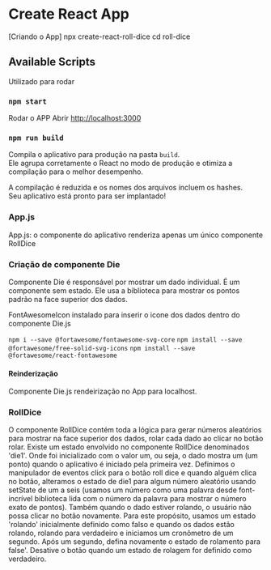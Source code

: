 #  Create React App

[Criando o App] npx create-react-roll-dice
cd roll-dice

## Available Scripts

Utilizado para rodar 

### `npm start`

Rodar o APP
Abrir [http://localhost:3000](http://localhost:3000) 




### `npm run build`

Compila o aplicativo para produção na pasta `build`.\
Ele agrupa corretamente o React no modo de produção e otimiza a compilação para o melhor desempenho.

A compilação é reduzida e os nomes dos arquivos incluem os hashes.\
Seu aplicativo está pronto para ser implantado!


### App.js 

App.js: o componente do aplicativo renderiza apenas um único componente RollDice

### Criação de componente Die

Componente Die é responsável por mostrar um dado individual. É um componente sem estado. Ele usa a biblioteca  para mostrar os pontos padrão na face superior dos dados.

FontAwesomeIcon  instalado para inserir o icone dos dados dentro do  componente  Die.js 

`npm i --save @fortawesome/fontawesome-svg-core`
`npm install --save @fortawesome/free-solid-svg-icons`
`npm install --save @fortawesome/react-fontawesome`

#### Reinderização

Componente Die.js rendeirização no App para  localhost.

### RollDice

O componente RollDice contém toda a lógica para gerar números aleatórios para mostrar na face superior dos dados, rolar cada dado ao clicar no botão rolar. 
Existe um estado envolvido no componente RollDice denominados 'die1'. Onde foi inicializado com o valor um, ou seja, o dado mostra um (um ponto) quando o aplicativo é iniciado pela primeira vez. 
Definimos o manipulador de eventos click para o botão roll dice e quando alguém clica no botão, alteramos o estado de die1 para algum número aleatório usando setState de um a seis (usamos um número como uma palavra desde font- incrível biblioteca lida com o número da palavra para mostrar o número exato de pontos). 
Também  quando o dado estiver rolando, o usuário não possa clicar no botão novamente. Para este propósito, usamos um estado 'rolando' inicialmente definido como falso e quando os dados estão rolando, rolando para verdadeiro e iniciamos um cronômetro de um segundo. Após um segundo, defina novamente o estado de rolamento para false'. Desative o botão quando um estado de rolagem for definido como verdadeiro.











